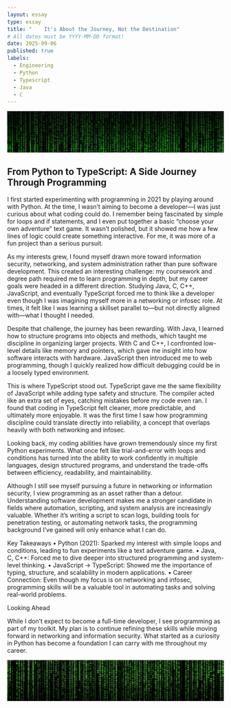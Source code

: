 ```yaml
---
layout: essay
type: essay
title: "    It's About the Journey, Not the Destination"
# All dates must be YYYY-MM-DD format!
date: 2025-09-06
published: true
labels:
  - Engineering
  - Python
  - Typescript
  - Java
  - C
---
```



<div class="essay-page">
  <img src="../img/essays/matrix1.jpeg" class="essay-header-img" alt="Matrix Banner">
</div>

<div class="text-center">
  <h2>From Python to TypeScript: A Side Journey Through Programming</h2>
</div>


I first started experimenting with programming in 2021 by playing around with Python. At the time, I wasn’t aiming to become a developer—I was just curious about what coding could do. I remember being fascinated by simple for loops and if statements, and I even put together a basic “choose your own adventure” text game. It wasn’t polished, but it showed me how a few lines of logic could create something interactive. For me, it was more of a fun project than a serious pursuit.

As my interests grew, I found myself drawn more toward information security, networking, and system administration rather than pure software development. This created an interesting challenge: my coursework and degree path required me to learn programming in depth, but my career goals were headed in a different direction. Studying Java, C, C++, JavaScript, and eventually TypeScript forced me to think like a developer even though I was imagining myself more in a networking or infosec role. At times, it felt like I was learning a skillset parallel to—but not directly aligned with—what I thought I needed.

Despite that challenge, the journey has been rewarding. With Java, I learned how to structure programs into objects and methods, which taught me discipline in organizing larger projects. With C and C++, I confronted low-level details like memory and pointers, which gave me insight into how software interacts with hardware. JavaScript then introduced me to web programming, though I quickly realized how difficult debugging could be in a loosely typed environment.

This is where TypeScript stood out. TypeScript gave me the same flexibility of JavaScript while adding type safety and structure. The compiler acted like an extra set of eyes, catching mistakes before my code even ran. I found that coding in TypeScript felt cleaner, more predictable, and ultimately more enjoyable. It was the first time I saw how programming discipline could translate directly into reliability, a concept that overlaps heavily with both networking and infosec.

Looking back, my coding abilities have grown tremendously since my first Python experiments. What once felt like trial-and-error with loops and conditions has turned into the ability to work confidently in multiple languages, design structured programs, and understand the trade-offs between efficiency, readability, and maintainability.

Although I still see myself pursuing a future in networking or information security, I view programming as an asset rather than a detour. Understanding software development makes me a stronger candidate in fields where automation, scripting, and system analysis are increasingly valuable. Whether it’s writing a script to scan logs, building tools for penetration testing, or automating network tasks, the programming background I’ve gained will only enhance what I can do.

Key Takeaways
	•	Python (2021): Sparked my interest with simple loops and conditions, leading to fun experiments like a text adventure game.
	•	Java, C, C++: Forced me to dive deeper into structured programming and system-level thinking.
	•	JavaScript → TypeScript: Showed me the importance of typing, structure, and scalability in modern applications.
	•	Career Connection: Even though my focus is on networking and infosec, programming skills will be a valuable tool in automating tasks and solving real-world problems.

Looking Ahead

While I don’t expect to become a full-time developer, I see programming as part of my toolkit. My plan is to continue refining these skills while moving forward in networking and information security. What started as a curiosity in Python has become a foundation I can carry with me throughout my career.



<div class="essay-page">
  <img src="../img/essays/matrix2.jpeg" class="essay-header-img" alt="Matrix Banner">
</div>

